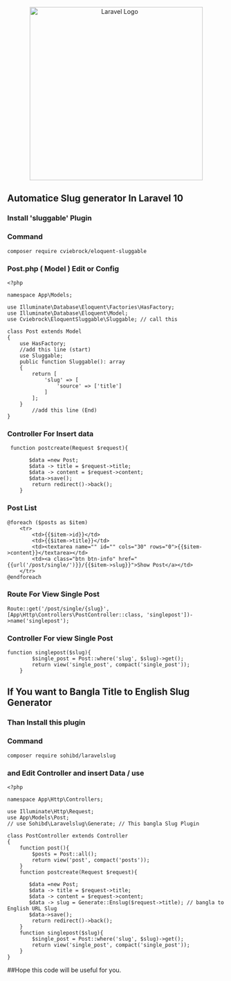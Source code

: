 <p align="center"><a href="https://laravel.com" target="_blank"><img src="https://raw.githubusercontent.com/laravel/art/master/logo-lockup/5%20SVG/2%20CMYK/1%20Full%20Color/laravel-logolockup-cmyk-red.svg" width="400" alt="Laravel Logo"></a></p>

## Automatice Slug generator In Laravel 10

### Install 'sluggable' Plugin
### Command
```language
composer require cviebrock/eloquent-sluggable
```
### Post.php ( Model ) Edit or Config 
```language
<?php

namespace App\Models;

use Illuminate\Database\Eloquent\Factories\HasFactory;
use Illuminate\Database\Eloquent\Model;
use Cviebrock\EloquentSluggable\Sluggable; // call this 

class Post extends Model
{
    use HasFactory;
    //add this line (start)
    use Sluggable;
    public function Sluggable(): array
    {
        return [
            'slug' => [
                'source' => ['title']
            ]
        ];
    }
        //add this line (End)
}
```
### Controller For Insert data 
```language
 function postcreate(Request $request){
        
       $data =new Post;
       $data -> title = $request->title;
       $data -> content = $request->content;
       $data->save();
        return redirect()->back();
    }
```
### Post List 
```language
@foreach ($posts as $item)
    <tr>
        <td>{{$item->id}}</td>
        <td>{{$item->title}}</td>
        <td><textarea name="" id="" cols="30" rows="0">{{$item->content}}</textarea></td>
        <td><a class="btn btn-info" href="{{url('/post/single/')}}/{{$item->slug}}">Show Post</a></td>
    </tr>
@endforeach
```
### Route For View Single Post 
```language
Route::get('/post/single/{slug}', [App\Http\Controllers\PostController::class, 'singlepost'])->name('singlepost');
```
### Controller For view Single Post 
```language
function singlepost($slug){
        $single_post = Post::where('slug', $slug)->get();
        return view('single_post', compact('single_post'));
    }
```
## If You want to Bangla Title to English Slug Generator 
### Than Install this plugin 
### Command 
```language
composer require sohibd/laravelslug
```
### and Edit Controller and insert Data / use 
```language
<?php

namespace App\Http\Controllers;

use Illuminate\Http\Request;
use App\Models\Post;
// use Sohibd\Laravelslug\Generate; // This bangla Slug Plugin 

class PostController extends Controller
{
    function post(){
        $posts = Post::all();
        return view('post', compact('posts'));
    }
    function postcreate(Request $request){
        
       $data =new Post;
       $data -> title = $request->title;
       $data -> content = $request->content;
       $data -> slug = Generate::Enslug($request->title); // bangla to English URL Slug
       $data->save();
        return redirect()->back();
    }
    function singlepost($slug){
        $single_post = Post::where('slug', $slug)->get();
        return view('single_post', compact('single_post'));
    }
}
```
##Hope this code will be useful for you. 
